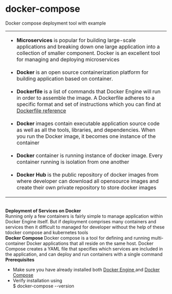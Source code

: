 # docker-compose
Docker compose deployment tool with example


<table style="border-collapse: collapse; border: none;">
  <tr>
   <td>
     <ul>
       <li>
         <b> Microservices </b>  is popular for building large-scale applications and breaking down one large application into a
         collection of smaller component.  Docker is an excellent tool for managing and deploying microservices
       </li>
       <br/>
       <li>
       <b> Docker </b> is an open source containerization platform for building application based on container. 
       </li>
       <br/>
       <li>
         <b> Dockerfile </b> is a list of commands that Docker Engine will run in order to assemble the image.  A Dockerfile adheres 
           to a specific format and set of instructions which you can find at 
           <a href="https://docs.docker.com/engine/reference/builder/">Dockerfile reference </a>
       </li> 
       <br/>
       <li>
       <b> Docker </b> images contain executable application source code as well as all the tools, libraries, and dependencies. 
         When you run the Docker image, it becomes one instance of the container
       </li>
       <br/>
      <li>
        <b> Docker </b> container is running instance of docker image. Every container running is isolation from one another
      </li> 
       <br/>
      <li>
        <b>Docker Hub </b> is the public repository of docker images from where developer can download all opensource images and 
        create their own private repository to store docker images
      </li> 
     </ul>
   </td>
  </tr>
</table>
<br/>
<strong> Deployment of Services on Docker </strong>
<br/>
Running only a few containers is fairly simple to manage application within Docker Engine itself. But if deployment comprises many containers and services then it difficult to managed for developer without the help of these tdocker compose and kubernetes tools
<br/>
<strong> Docker Compose </strong>
Docker compose is a tool for defining and running multi-container Docker applications that all reside on the same host. Docker Compose creates a YAML file that specifies which services are included in the application, and can deploy and run containers with a single command
<br/>
<strong> Prerequisites </strong>
<ul>
  <li>Make sure you have already installed both <a href="https://docs.docker.com/get-docker/"> Docker Engine </a> and 
    <a href="https://docs.docker.com/compose/install/" />Docker Compose </a> </li>
  <li> Verify installation using </br> $ docker-compose --version </li>
</ul>
